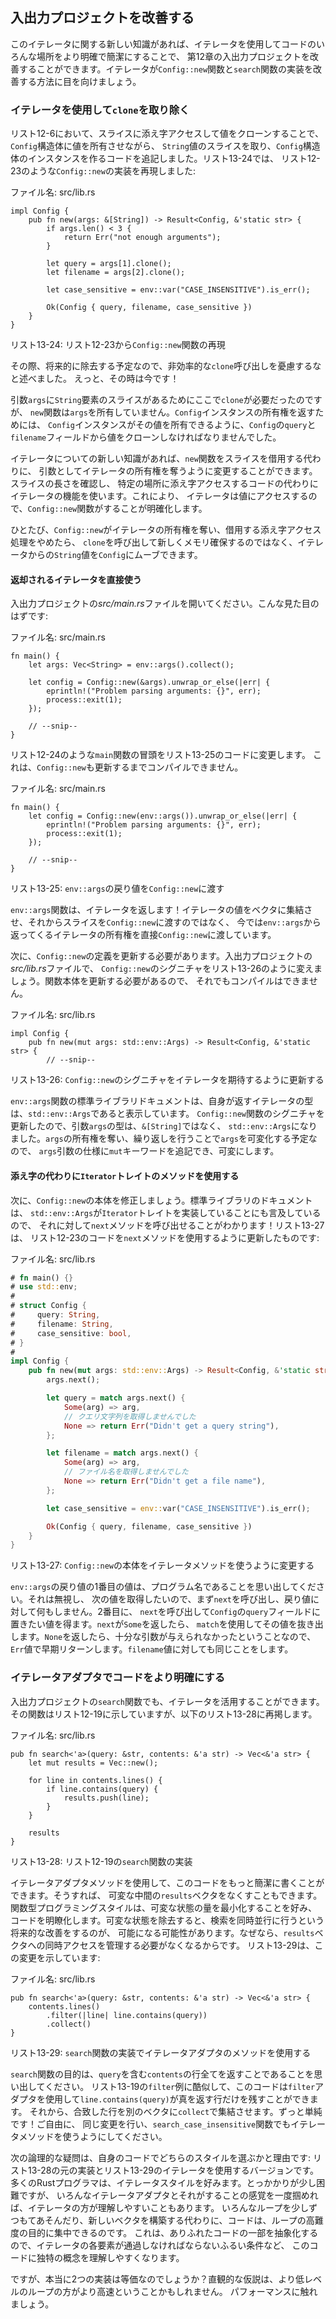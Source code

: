 <!--
## Improving Our I/O Project
-->

## 入出力プロジェクトを改善する

<!--
ここでは、withを条件のように訳している。(今まではなかったのに、)今はある状態で -> ...があればという意訳である
やはりwithは状態を表すだけなので、強すぎる気がしなくもない
-->

<!--
With this new knowledge about iterators, we can improve the I/O project in
Chapter 12 by using iterators to make places in the code clearer and more
concise. Let’s look at how iterators can improve our implementation of the
`Config::new` function and the `search` function.
-->

このイテレータに関する新しい知識があれば、イテレータを使用してコードのいろんな場所をより明確で簡潔にすることで、
第12章の入出力プロジェクトを改善することができます。イテレータが`Config::new`関数と`search`関数の実装を改善する方法に目を向けましょう。

<!--
### Removing a `clone` Using an Iterator
-->

### イテレータを使用して`clone`を取り除く

<!--
In Listing 12-6, we added code that took a slice of `String` values and created
an instance of the `Config` struct by indexing into the slice and cloning the
values, allowing the `Config` struct to own those values. In Listing 13-24,
we’ve reproduced the implementation of the `Config::new` function as it was in
Listing 12-23:
-->

リスト12-6において、スライスに添え字アクセスして値をクローンすることで、`Config`構造体に値を所有させながら、
`String`値のスライスを取り、`Config`構造体のインスタンスを作るコードを追記しました。リスト13-24では、
リスト12-23のような`Config::new`の実装を再現しました:

<!--
<span class="filename">Filename: src/lib.rs</span>
-->

<span class="filename">ファイル名: src/lib.rs</span>

```rust,ignore
impl Config {
    pub fn new(args: &[String]) -> Result<Config, &'static str> {
        if args.len() < 3 {
            return Err("not enough arguments");
        }

        let query = args[1].clone();
        let filename = args[2].clone();

        let case_sensitive = env::var("CASE_INSENSITIVE").is_err();

        Ok(Config { query, filename, case_sensitive })
    }
}
```

<!--
<span class="caption">Listing 13-24: Reproduction of the `Config::new` function
from Listing 12-23</span>
-->

<span class="caption">リスト13-24: リスト12-23から`Config::new`関数の再現</span>

<!--
At the time, we said not to worry about the inefficient `clone` calls because
we would remove them in the future. Well, that time is now!
-->

その際、将来的に除去する予定なので、非効率的な`clone`呼び出しを憂慮するなと述べました。
えっと、その時は今です！

<!--
We needed `clone` here because we have a slice with `String` elements in the
parameter `args`, but the `new` function doesn’t own `args`. To return
ownership of a `Config` instance, we had to clone the values from the `query`
and `filename` fields of `Config` so the `Config` instance can own its values.
-->

引数`args`に`String`要素のスライスがあるためにここで`clone`が必要だったのですが、
`new`関数は`args`を所有していません。`Config`インスタンスの所有権を返すためには、
`Config`インスタンスがその値を所有できるように、`Config`の`query`と`filename`フィールドから値をクローンしなければなりませんでした。

<!--
ここも節冒頭と同様。やはり強すぎるか？
-->

<!--
With our new knowledge about iterators, we can change the `new` function to
take ownership of an iterator as its argument instead of borrowing a slice.
We’ll use the iterator functionality instead of the code that checks the length
of the slice and indexes into specific locations. This will clarify what the
`Config::new` function is doing because the iterator will access the values.
-->

イテレータについての新しい知識があれば、`new`関数をスライスを借用する代わりに、
引数としてイテレータの所有権を奪うように変更することができます。スライスの長さを確認し、
特定の場所に添え字アクセスするコードの代わりにイテレータの機能を使います。これにより、
イテレータは値にアクセスするので、`Config::new`関数がすることが明確化します。

<!--
Once `Config::new` takes ownership of the iterator and stops using indexing
operations that borrow, we can move the `String` values from the iterator into
`Config` rather than calling `clone` and making a new allocation.
-->

ひとたび、`Config::new`がイテレータの所有権を奪い、借用する添え字アクセス処理をやめたら、
`clone`を呼び出して新しくメモリ確保するのではなく、イテレータからの`String`値を`Config`にムーブできます。

<!--
#### Using the Returned Iterator Directly
-->

#### 返却されるイテレータを直接使う

<!--
Open your I/O project’s *src/main.rs* file, which should look like this:
-->

入出力プロジェクトの*src/main.rs*ファイルを開いてください。こんな見た目のはずです:

<!--
<span class="filename">Filename: src/main.rs</span>
-->

<span class="filename">ファイル名: src/main.rs</span>

```rust,ignore
fn main() {
    let args: Vec<String> = env::args().collect();

    let config = Config::new(&args).unwrap_or_else(|err| {
        eprintln!("Problem parsing arguments: {}", err);
        process::exit(1);
    });

    // --snip--
}
```

<!--
We’ll change the start of the `main` function that we had in Listing 12-24 to
the code in Listing 13-25. This won’t compile until we update `Config::new` as
well.
-->

リスト12-24のような`main`関数の冒頭をリスト13-25のコードに変更します。
これは、`Config::new`も更新するまでコンパイルできません。

<!--
<span class="filename">Filename: src/main.rs</span>
-->

<span class="filename">ファイル名: src/main.rs</span>

```rust,ignore
fn main() {
    let config = Config::new(env::args()).unwrap_or_else(|err| {
        eprintln!("Problem parsing arguments: {}", err);
        process::exit(1);
    });

    // --snip--
}
```

<!--
<span class="caption">Listing 13-25: Passing the return value of `env::args` to
`Config::new`</span>
-->

<span class="caption">リスト13-25: `env::args`の戻り値を`Config::new`に渡す</span>

<!--
The `env::args` function returns an iterator! Rather than collecting the
iterator values into a vector and then passing a slice to `Config::new`, now
we’re passing ownership of the iterator returned from `env::args` to
`Config::new` directly.
-->

`env::args`関数は、イテレータを返します！イテレータの値をベクタに集結させ、それからスライスを`Config::new`に渡すのではなく、
今では`env::args`から返ってくるイテレータの所有権を直接`Config::new`に渡しています。

<!--
Next, we need to update the definition of `Config::new`. In your I/O project’s
*src/lib.rs* file, let’s change the signature of `Config::new` to look like
Listing 13-26. This still won’t compile because we need to update the function
body.
-->

次に、`Config::new`の定義を更新する必要があります。入出力プロジェクトの*src/lib.rs*ファイルで、
`Config::new`のシグニチャをリスト13-26のように変えましょう。関数本体を更新する必要があるので、
それでもコンパイルはできません。

<!--
<span class="filename">Filename: src/lib.rs</span>
-->

<span class="filename">ファイル名: src/lib.rs</span>

```rust,ignore
impl Config {
    pub fn new(mut args: std::env::Args) -> Result<Config, &'static str> {
        // --snip--
```

<!--
<span class="caption">Listing 13-26: Updating the signature of `Config::new` to
expect an iterator</span>
-->

<span class="caption">リスト13-26: `Config::new`のシグニチャをイテレータを期待するように更新する</span>

<!--
The standard library documentation for the `env::args` function shows that the
type of the iterator it returns is `std::env::Args`. We’ve updated the
signature of the `Config::new` function so the parameter `args` has the type
`std::env::Args` instead of `&[String]`. Because we’re taking ownership of
`args` and we’ll be mutating `args` by iterating over it, we can add the `mut`
keyword into the specification of the `args` parameter to make it mutable.
-->

`env::args`関数の標準ライブラリドキュメントは、自身が返すイテレータの型は、`std::env::Args`であると表示しています。
`Config::new`関数のシグニチャを更新したので、引数`args`の型は、`&[String]`ではなく、
`std::env::Args`になりました。`args`の所有権を奪い、繰り返しを行うことで`args`を可変化する予定なので、
`args`引数の仕様に`mut`キーワードを追記でき、可変にします。

<!--
#### Using `Iterator` Trait Methods Instead of Indexing
-->

#### 添え字の代わりに`Iterator`トレイトのメソッドを使用する

<!--
Next, we’ll fix the body of `Config::new`. The standard library documentation
also mentions that `std::env::Args` implements the `Iterator` trait, so we know
we can call the `next` method on it! Listing 13-27 updates the code from
Listing 12-23 to use the `next` method:
-->

次に、`Config::new`の本体を修正しましょう。標準ライブラリのドキュメントは、
`std::env::Args`が`Iterator`トレイトを実装していることにも言及しているので、
それに対して`next`メソッドを呼び出せることがわかります！リスト13-27は、
リスト12-23のコードを`next`メソッドを使用するように更新したものです:

<!--
<span class="filename">Filename: src/lib.rs</span>
-->

<span class="filename">ファイル名: src/lib.rs</span>

```rust
# fn main() {}
# use std::env;
#
# struct Config {
#     query: String,
#     filename: String,
#     case_sensitive: bool,
# }
#
impl Config {
    pub fn new(mut args: std::env::Args) -> Result<Config, &'static str> {
        args.next();

        let query = match args.next() {
            Some(arg) => arg,
            // クエリ文字列を取得しませんでした
            None => return Err("Didn't get a query string"),
        };

        let filename = match args.next() {
            Some(arg) => arg,
            // ファイル名を取得しませんでした
            None => return Err("Didn't get a file name"),
        };

        let case_sensitive = env::var("CASE_INSENSITIVE").is_err();

        Ok(Config { query, filename, case_sensitive })
    }
}
```

<!--
<span class="caption">Listing 13-27: Changing the body of `Config::new` to use
iterator methods</span>
-->

<span class="caption">リスト13-27: `Config::new`の本体をイテレータメソッドを使うように変更する</span>

<!--
6行目真ん中のandを順接の理由で訳している。
-->

<!--
Remember that the first value in the return value of `env::args` is the name of
the program. We want to ignore that and get to the next value, so first we call
`next` and do nothing with the return value. Second, we call `next` to get the
value we want to put in the `query` field of `Config`. If `next` returns a
`Some`, we use a `match` to extract the value. If it returns `None`, it means
not enough arguments were given and we return early with an `Err` value. We do
the same thing for the `filename` value.
-->

`env::args`の戻り値の1番目の値は、プログラム名であることを思い出してください。それは無視し、
次の値を取得したいので、まず`next`を呼び出し、戻り値に対して何もしません。2番目に、
`next`を呼び出して`Config`の`query`フィールドに置きたい値を得ます。`next`が`Some`を返したら、
`match`を使用してその値を抜き出します。`None`を返したら、十分な引数が与えられなかったということなので、
`Err`値で早期リターンします。`filename`値に対しても同じことをします。

<!--
### Making Code Clearer with Iterator Adaptors
-->

### イテレータアダプタでコードをより明確にする

<!--
We can also take advantage of iterators in the `search` function in our I/O
project, which is reproduced here in Listing 13-28 as it was in Listing 12-19:
-->

入出力プロジェクトの`search`関数でも、イテレータを活用することができます。その関数はリスト12-19に示していますが、以下のリスト13-28に再掲します。

<!--
<span class="filename">Filename: src/lib.rs</span>
-->

<span class="filename">ファイル名: src/lib.rs</span>

```rust,ignore
pub fn search<'a>(query: &str, contents: &'a str) -> Vec<&'a str> {
    let mut results = Vec::new();

    for line in contents.lines() {
        if line.contains(query) {
            results.push(line);
        }
    }

    results
}
```

<!--
<span class="caption">Listing 13-28: The implementation of the `search`
function from Listing 12-19</span>
-->

<span class="caption">リスト13-28: リスト12-19の`search`関数の実装</span>

<!--
We can write this code in a more concise way using iterator adaptor methods.
Doing so also lets us avoid having a mutable intermediate `results` vector. The
functional programming style prefers to minimize the amount of mutable state to
make code clearer. Removing the mutable state might enable a future enhancement
to make searching happen in parallel, because we wouldn’t have to manage
concurrent access to the `results` vector. Listing 13-29 shows this change:
-->

イテレータアダプタメソッドを使用して、このコードをもっと簡潔に書くことができます。そうすれば、
可変な中間の`results`ベクタをなくすこともできます。関数型プログラミングスタイルは、可変な状態の量を最小化することを好み、
コードを明瞭化します。可変な状態を除去すると、検索を同時並行に行うという将来的な改善をするのが、
可能になる可能性があります。なぜなら、`results`ベクタへの同時アクセスを管理する必要がなくなるからです。
リスト13-29は、この変更を示しています:

<!--
<span class="filename">Filename: src/lib.rs</span>
-->

<span class="filename">ファイル名: src/lib.rs</span>

```rust,ignore
pub fn search<'a>(query: &str, contents: &'a str) -> Vec<&'a str> {
    contents.lines()
        .filter(|line| line.contains(query))
        .collect()
}
```

<!--
<span class="caption">Listing 13-29: Using iterator adaptor methods in the
implementation of the `search` function</span>
-->

<span class="caption">リスト13-29: `search`関数の実装でイテレータアダプタのメソッドを使用する</span>

<!--
Recall that the purpose of the `search` function is to return all lines in
`contents` that contain the `query`. Similar to the `filter` example in Listing
13-19, this code uses the `filter` adaptor to keep only the lines that
`line.contains(query)` returns true for. We then collect the matching lines
into another vector with `collect`. Much simpler! Feel free to make the same
change to use iterator methods in the `search_case_insensitive` function as
well.
-->

`search`関数の目的は、`query`を含む`contents`の行全てを返すことであることを思い出してください。
リスト13-19の`filter`例に酷似して、このコードは`filter`アダプタを使用して`line.contains(query)`が真を返す行だけを残すことができます。
それから、合致した行を別のベクタに`collect`で集結させます。ずっと単純です！ご自由に、
同じ変更を行い、`search_case_insensitive`関数でもイテレータメソッドを使うようにしてください。

<!--
The next logical question is which style you should choose in your own code and
why: the original implementation in Listing 13-28 or the version using
iterators in Listing 13-29. Most Rust programmers prefer to use the iterator
style. It’s a bit tougher to get the hang of at first, but once you get a feel
for the various iterator adaptors and what they do, iterators can be easier to
understand. Instead of fiddling with the various bits of looping and building
new vectors, the code focuses on the high-level objective of the loop. This
abstracts away some of the commonplace code so it’s easier to see the concepts
that are unique to this code, such as the filtering condition each element in
the iterator must pass.
-->

次の論理的な疑問は、自身のコードでどちらのスタイルを選ぶかと理由です: リスト13-28の元の実装とリスト13-29のイテレータを使用するバージョンです。
多くのRustプログラマは、イテレータスタイルを好みます。とっかかりが少し困難ですが、
いろんなイテレータアダプタとそれがすることの感覚を一度掴めれば、イテレータの方が理解しやすいこともあります。
いろんなループを少しずつもてあそんだり、新しいベクタを構築する代わりに、コードは、ループの高難度の目的に集中できるのです。
これは、ありふれたコードの一部を抽象化するので、イテレータの各要素が通過しなければならないふるい条件など、
このコードに独特の概念を理解しやすくなります。

<!--
But are the two implementations truly equivalent? The intuitive assumption
might be that the more low-level loop will be faster. Let’s talk about
performance.
-->

ですが、本当に2つの実装は等価なのでしょうか？直観的な仮説は、より低レベルのループの方がより高速ということかもしれません。
パフォーマンスに触れましょう。
